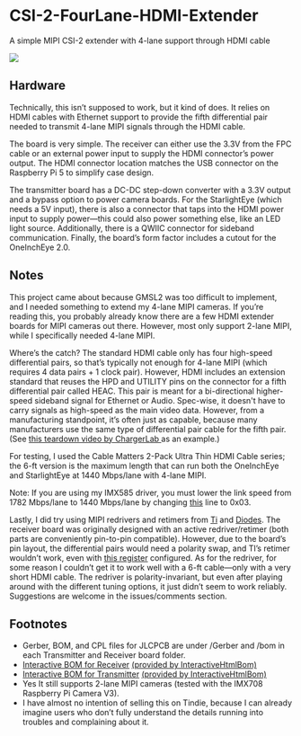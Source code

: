 # CSI-2-FourLane-HDMI-Extender
A simple MIPI CSI-2 extender with 4-lane support through HDMI cable

![](https://github.com/will127534/CSI-2-FourLane-HDMI-Extender/blob/main/Images/_DSC7815.jpg)

## Hardware
Technically, this isn’t supposed to work, but it kind of does. It relies on HDMI cables with Ethernet support to provide the fifth differential pair needed to transmit 4-lane MIPI signals through the HDMI cable.

The board is very simple. The receiver can either use the 3.3V from the FPC cable or an external power input to supply the HDMI connector’s power output. The HDMI connector location matches the USB connector on the Raspberry Pi 5 to simplify case design.

The transmitter board has a DC-DC step-down converter with a 3.3V output and a bypass option to power camera boards. For the StarlightEye (which needs a 5V input), there is also a connector that taps into the HDMI power input to supply power—this could also power something else, like an LED light source. Additionally, there is a QWIIC connector for sideband communication. Finally, the board’s form factor includes a cutout for the OneInchEye 2.0.

## Notes

This project came about because GMSL2 was too difficult to implement, and I needed something to extend my 4-lane MIPI cameras. If you’re reading this, you probably already know there are a few HDMI extender boards for MIPI cameras out there. However, most only support 2-lane MIPI, while I specifically needed 4-lane MIPI.

Where’s the catch? The standard HDMI cable only has four high-speed differential pairs, so that’s typically not enough for 4-lane MIPI (which requires 4 data pairs + 1 clock pair). However, HDMI includes an extension standard that reuses the HPD and UTILITY pins on the connector for a fifth differential pair called HEAC. This pair is meant for a bi-directional higher-speed sideband signal for Ethernet or Audio. Spec-wise, it doesn't have to carry signals as high-speed as the main video data. However, from a manufacturing standpoint, it’s often just as capable, because many manufacturers use the same type of differential pair cable for the fifth pair. (See [this teardown video by ChargerLab ](https://www.youtube.com/watch?v=UTeQvG3jk0k) as an example.)

For testing, I used the Cable Matters 2-Pack Ultra Thin HDMI Cable series; the 6-ft version is the maximum length that can run both the OneInchEye and StarlightEye at 1440 Mbps/lane with 4-lane MIPI.

Note: If you are using my IMX585 driver, you must lower the link speed from 1782 Mbps/lane to 1440 Mbps/lane by changing [this](https://github.com/will127534/imx585-v4l2-driver/blob/main/imx585.c#L210) line to 0x03.

Lastly, I did try using MIPI redrivers and retimers from [Ti](https://www.ti.com/product/SN65DPHY440SS) and [Diodes](https://www.diodes.com/part/view/PI2MEQX2505). The receiver board was originally designed with an active redriver/retimer (both parts are conveniently pin-to-pin compatible). However, due to the board’s pin layout, the differential pairs would need a polarity swap, and TI’s retimer wouldn’t work, even with [this register](https://e2e.ti.com/support/interface-group/interface/f/interface-forum/1187578/sn65dphy440ss-in-a-csi-application-is-it-possible-to-invert-n-and-p-on-both-sides-of-the-chip-except-for-the-clk) configured. As for the redriver, for some reason I couldn’t get it to work well with a 6-ft cable—only with a very short HDMI cable. The redriver is polarity-invariant, but even after playing around with the different tuning options, it just didn’t seem to work reliably. Suggestions are welcome in the issues/comments section.

## Footnotes

* Gerber, BOM, and CPL files for JLCPCB are under /Gerber and /bom in each Transmitter and Receiver board folder.
* [Interactive BOM for Receiver](https://htmlpreview.github.io/?https://github.com/will127534/CSI-2-FourLane-HDMI-Extender/blob/main/Receiver/bom/ibom.html) [(provided by InteractiveHtmlBom)
](https://github.com/openscopeproject/InteractiveHtmlBom)
* [Interactive BOM for Transmitter](https://htmlpreview.github.io/?https://github.com/will127534/CSI-2-FourLane-HDMI-Extender/blob/main/Transmitter/bom/ibom.html) [(provided by InteractiveHtmlBom)
](https://github.com/openscopeproject/InteractiveHtmlBom)
* Yes It still supports 2-lane MIPI cameras (tested with the IMX708 Raspberry Pi Camera V3).
* I have almost no intention of selling this on Tindie, because I can already imagine users who don’t fully understand the details running into troubles and complaining about it.
